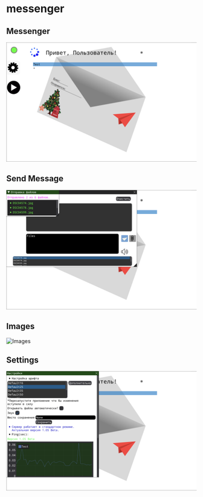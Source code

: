 # messenger

## Messenger 
![Messenger](imges/Messenger.png)

## Send Message 
![Send Message](imges/Send_Files.png)

## Images 
![Images](imges/Images.png)

## Settings
![Settings](imges/Settings.png)
